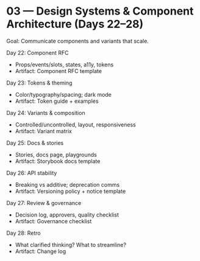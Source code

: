 # 03 — Design Systems & Component Architecture (Days 22–28)

Goal: Communicate components and variants that scale.

Day 22: Component RFC
- Props/events/slots, states, a11y, tokens
- Artifact: Component RFC template

Day 23: Tokens & theming
- Color/typography/spacing; dark mode
- Artifact: Token guide + examples

Day 24: Variants & composition
- Controlled/uncontrolled, layout, responsiveness
- Artifact: Variant matrix

Day 25: Docs & stories
- Stories, docs page, playgrounds
- Artifact: Storybook docs template

Day 26: API stability
- Breaking vs additive; deprecation comms
- Artifact: Versioning policy + notice template

Day 27: Review & governance
- Decision log, approvers, quality checklist
- Artifact: Governance checklist

Day 28: Retro
- What clarified thinking? What to streamline?
- Artifact: Change log
